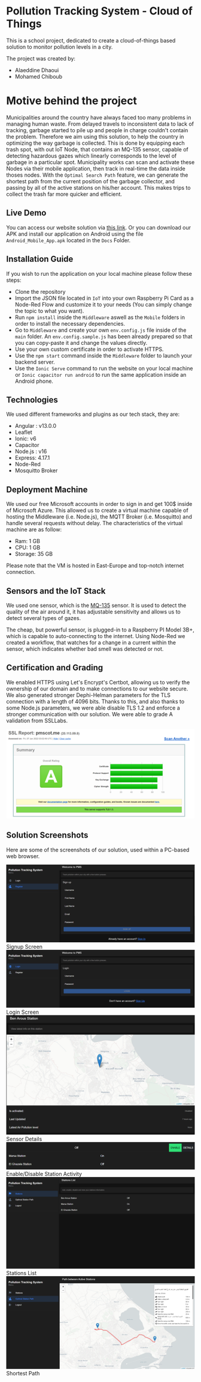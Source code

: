 # Pollution Tracking System - Cloud of Things

This is a school project, dedicated to create a cloud-of-things based solution to monitor pollution levels in a city. 

The project was created by:
- Alaeddine Dhaoui
- Mohamed Chiboub

# Motive behind the project
Municipalities around the country have always faced too many problems in managing human waste. From delayed travels to inconsistent data to lack of tracking, garbage started to pile up and people in charge couldn't contain the problem. Therefore we aim using this solution, to help the country in optimizing the way garbage is collected. This is done by equipping each trash spot, with out IoT Node, that contains an MQ-135 sensor, capable of detecting hazardous gazes which linearly corresponds to the level of garbage in a particular spot. Municipality works can scan and activate these Nodes via their mobile application, then track in real-time the data inside thoses nodes. With the `Optimal Search Path` feature, we can generate the shortest path from the current position of the garbage collector, and passing by all of the active stations on his/her account. This makes trips to collect the trash far more quicker and efficient.

## Live Demo

You can access our website solution via [this link](https://www.pmscot.me). Or you can download our APK and install our application on Android using the file `Android_Mobile_App.apk` located in the `Docs` Folder.

## Installation Guide

If you wish to run the application on your local machine please follow these steps:
- Clone the repository
- Import the JSON file located in `IoT` into your own Raspberry Pi Card as a Node-Red Flow and customize it to your needs (You can simply change the topic to what you want).
- Run `npm install` inside the `Middleware` aswell as the `Mobile` folders in order to install the necessary dependencies.
- Go to `Middleware` and create your own `env.config.js` file inside of the `main` folder. An `env.config.sample.js` has been already prepared so that you can copy-paste it and change the values directly.
- Use your own custom certificate in order to activate HTTPS.
- Use the `npm start` command inside the `Middleware` folder to launch your backend server.
- Use the `Ionic Serve` command to run the website on your local machine or `Ionic capacitor run android` to run the same application inside an Android phone.

## Technologies
We used different frameworks and plugins as our tech stack, they are:
- Angular : v13.0.0
- Leaflet
- Ionic: v6
- Capacitor
- Node.js : v16
- Express: 4.17.1
- Node-Red
- Mosquitto Broker

## Deployment Machine
We used our free Microsoft accounts in order to sign in and get 100$ inside of Microsoft Azure. This allowed us to create a virtual machine capable of hosting the Middleware (i.e. Node.js), the MQTT Broker (i.e. Mosquitto) and handle several requests without delay. The characteristics of the virtual machine are as follow:
- Ram: 1 GB
- CPU: 1 GB
- Storage: 35 GB

Please note that the VM is hosted in East-Europe and top-notch internet connection.

## Sensors and the IoT Stack
We used one sensor, which is the [MQ-135](https://components101.com/sensors/mq135-gas-sensor-for-air-quality) sensor. It is used to detect the quality of the air around it, it has adjustable sensitivity and allows us to detect several types of gazes.

The cheap, but powerful sensor, is plugged-in to a Raspberry PI Model 3B+, which is capable to auto-connecting to the internet. Using Node-Red we created a workflow, that watches for a change in a current within the sensor, which indicates whether bad smell was detected or not. 

## Certification and Grading
We enabled HTTPS using Let's Encrypt's Certbot, allowing us to verify the ownership of our domain and to make connections to our website secure. We also generated stronger Dephi-Helman parameters for the TLS connection with a length of 4096 bits. Thanks to this, and also thanks to some Node.js parameters, we were able disable TLS 1.2 and enforce a stronger communication with our solution. We were able to grade A validation from SSLLabs.

![SSL Labs Grade 1](ReadMeAssets/ssllabs_grade.png)

## Solution Screenshots
Here are some of the screenshots of our solution, used within a PC-based web browser.

![Image 0](ReadMeAssets/0.png)
Signup Screen
![Image 1](ReadMeAssets/1.png)
Login Screen
![Image 2](ReadMeAssets/2.png)
Sensor Details
![Image 3](ReadMeAssets/3.png)
Enable/Disable Station Activity
![Image 4](ReadMeAssets/4.png)
Stations List
![Image 5](ReadMeAssets/5.png)
Shortest Path